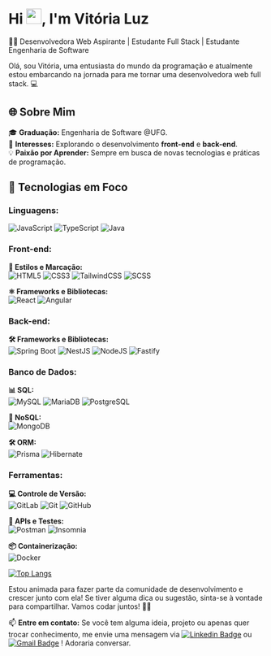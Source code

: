 <h1 align="left">Hi <img src="https://raw.githubusercontent.com/kaueMarques/kaueMarques/master/hi.gif" height="30px">, I'm Vitória Luz</h1>

👩‍💻 Desenvolvedora Web Aspirante | Estudante Full Stack | Estudante Engenharia de Software

Olá, sou Vitória, uma entusiasta do mundo da programação e atualmente estou embarcando na jornada para me tornar uma desenvolvedora web full stack. 💻

## 🌐 Sobre Mim

🎓 **Graduação:** Engenharia de Software @UFG.  
🌱 **Interesses:** Explorando o desenvolvimento **front-end** e **back-end**.  
💡 **Paixão por Aprender:** Sempre em busca de novas tecnologias e práticas de programação.

## 🚀 Tecnologias em Foco

### **Linguagens:**
![JavaScript](https://img.shields.io/badge/javascript-%23323330.svg?style=for-the-badge&logo=javascript&logoColor=%23F7DF1E)
![TypeScript](https://img.shields.io/badge/typescript-%23007ACC.svg?style=for-the-badge&logo=typescript&logoColor=white)
![Java](https://img.shields.io/badge/java-%23ED8B00.svg?style=for-the-badge&logo=openjdk&logoColor=white)

### **Front-end:**

**🎨 Estilos e Marcação:**
<br>
![HTML5](https://img.shields.io/badge/html5-%23E34F26.svg?style=for-the-badge&logo=html5&logoColor=white)
![CSS3](https://img.shields.io/badge/css3-%231572B6.svg?style=for-the-badge&logo=css3&logoColor=white)
![TailwindCSS](https://img.shields.io/badge/tailwindcss-%2338B2AC.svg?style=for-the-badge&logo=tailwind-css&logoColor=white)
![SCSS](https://img.shields.io/badge/SCSS-hotpink.svg?style=for-the-badge&logo=SASS&logoColor=white)

**⚛ Frameworks e Bibliotecas:**
<br>
![React](https://img.shields.io/badge/react-%2320232a.svg?style=for-the-badge&logo=react&logoColor=%2361DAFB)
![Angular](https://img.shields.io/badge/angular-%23DD0031.svg?style=for-the-badge&logo=angular&logoColor=white)

### **Back-end:**

**🛠️ Frameworks e Bibliotecas:**
<br>
![Spring Boot](https://img.shields.io/badge/spring--boot-%236DB33F.svg?style=for-the-badge&logo=spring-boot&logoColor=white)
![NestJS](https://img.shields.io/badge/nestjs-%23E0234E.svg?style=for-the-badge&logo=nestjs&logoColor=white)
![NodeJS](https://img.shields.io/badge/node.js-6DA55F?style=for-the-badge&logo=node.js&logoColor=white)
![Fastify](https://img.shields.io/badge/fastify-%23000000.svg?style=for-the-badge&logo=fastify&logoColor=white)

### **Banco de Dados:**

**📊 SQL:**
<br>
![MySQL](https://img.shields.io/badge/mysql-%2300f.svg?style=for-the-badge&logo=mysql&logoColor=white)
![MariaDB](https://img.shields.io/badge/MariaDB-003545?style=for-the-badge&logo=mariadb&logoColor=white)
![PostgreSQL](https://img.shields.io/badge/postgresql-%23316192.svg?style=for-the-badge&logo=postgresql&logoColor=white)

**💾 NoSQL:**
<br>
![MongoDB](https://img.shields.io/badge/MongoDB-%234ea94b.svg?style=for-the-badge&logo=mongodb&logoColor=white)

**🛠 ORM:**
<br>
![Prisma](https://img.shields.io/badge/Prisma-3982CE?style=for-the-badge&logo=Prisma&logoColor=white)
![Hibernate](https://img.shields.io/badge/Hibernate-59666C?style=for-the-badge&logo=Hibernate&logoColor=white)

### **Ferramentas:**

**💻 Controle de Versão:**
<br>
![GitLab](https://img.shields.io/badge/gitlab-%23181717.svg?style=for-the-badge&logo=gitlab&logoColor=white)
![Git](https://img.shields.io/badge/git-%23F05033.svg?style=for-the-badge&logo=git&logoColor=white)
![GitHub](https://img.shields.io/badge/github-%23121011.svg?style=for-the-badge&logo=github&logoColor=white)

**🔧 APIs e Testes:**
<br>
![Postman](https://img.shields.io/badge/Postman-FF6C37?style=for-the-badge&logo=postman&logoColor=white)
![Insomnia](https://img.shields.io/badge/Insomnia-black?style=for-the-badge&logo=insomnia&logoColor=5849BE)

**📦 Containerização:**
<br>
![Docker](https://img.shields.io/badge/docker-%230db7ed.svg?style=for-the-badge&logo=docker&logoColor=white)


[![Top Langs](https://github-readme-stats.vercel.app/api/top-langs/?username=Vitorialuz229&theme=radical&layout=compact&hide_border=true&langs_count=8)](https://github.com/anuraghazra/github-readme-stats)

Estou animada para fazer parte da comunidade de desenvolvimento e crescer junto com ela! Se tiver alguma dica ou sugestão, sinta-se à vontade para compartilhar. Vamos codar juntos! 🚀✨

📫 **Entre em contato:** Se você tem alguma ideia, projeto ou apenas quer trocar conhecimento, me envie uma mensagem via [![Linkedin Badge](https://img.shields.io/badge/-LinkedIn-0A66C2?style=flat-square&logo=Linkedin&logoColor=white&link=https://www.linkedin.com/in/vit%C3%B3ria-luz-alves-d%E2%80%99-abadia-600573239/)](https://www.linkedin.com/in/vit%C3%B3ria-luz-alves-d%E2%80%99-abadia-600573239/) ou [![Gmail Badge](https://img.shields.io/badge/-contato@vitorialuz.com-4A4A4A?style=flat-square&logo=Gmail&logoColor=white&link=mailto:vitorialuz831@gmail.com)](mailto:vitorialuz831@gmail.com) ! Adoraria conversar.
